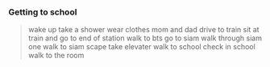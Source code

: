 ### Getting to school

> wake up
> take a shower
> wear clothes
> mom and dad drive to train
> sit at train and go to end of station
> walk to bts 
> go to siam
> walk through siam one
> walk to siam scape
> take elevater
> walk to school
> check in school
> walk to the room
